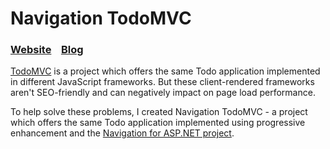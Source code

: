# Navigation TodoMVC

### [Website](http://navigationtodomvc.azurewebsites.net/)&nbsp;&nbsp;&nbsp;&nbsp;[Blog](http://navigation4asp.net/)

[TodoMVC](https://github.com/tastejs/todomvc) is a project which offers the same Todo application implemented in different JavaScript frameworks. But these client-rendered frameworks aren't SEO-friendly and can negatively impact on page load performance.

To help solve these problems, I created Navigation TodoMVC - a project which offers the same Todo application implemented using progressive enhancement and the [Navigation for ASP.NET project](http://navigation.codeplex.com/).